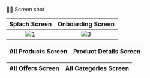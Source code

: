 📸📸 Screen shot


Splach Screen      | Onboarding Screen
:-------------------------:|:-------------------------:
![1](https://user-images.githubusercontent.com/77027841/220728125-c668aff1-b77a-463f-9938-d346ef639be5.jpeg) | ![3](https://user-images.githubusercontent.com/77027841/220728232-7091847a-9a1e-4fa0-b8f7-1efe9cfa2477.jpeg) | ![4](https://user-images.githubusercontent.com/77027841/220728269-0a6dfe52-66b0-445f-8be7-4bca4310c9c5.jpeg)



All Products Screen             |  Product Details Screen
:-------------------------:|:-------------------------:


All Offers Screen             |  All Categories Screen
:-------------------------:|:-------------------------:

